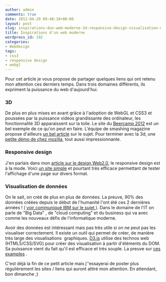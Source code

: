 ```yaml
---
author: admin
comments: true
date: 2012-04-29 09:48:10+00:00
layout: post
slug: inspirations-dun-web-moderne-3d-responsive-design-visualisation-de-donnees
title: Inspirations d'un web moderne
wordpress_id: 192
categories:
- Webdesign
tags:
- css3
- responsive design
- webgl
---
```


Pour cet article je vous propose de partager quelques liens qui ont retenu mon attention ces derniers temps. Dans trois domaines différents, ils expriment la puissance du web d'aujourd'hui.

<!-- more -->


### 3D


De plus en plus mises en avant grâce à l'adoption de WebGL et CSS3 et poussées par la puissance vidéos grandissante des ordinateur, les fonctionnalité 3D apparaissent sur la toile. Le site du [Beercamp 2012](http://2012.beercamp.com/) est un bel exemple de ce qu'on peut en faire. L'équipe de smashing magazine propose d'ailleurs [un bel article](http://coding.smashingmagazine.com/2012/04/17/beercamp-an-experiment-with-css-3d/) sur le sujet. Pour terminer avec la 3d, une [petite démo de chez mozilla ](https://developer.mozilla.org/fr/demos/detail/the-box/launch) tout aussi impressionnante.


### Responsive design


J'en parlais dans mon [article sur le design Web2.0](http://maxlab.fr/blog/2011/12/evolution-du-web-design-2-0/), le responsive design est à la mode. Voici [un site simple](http://jamus.co.uk/demos/rwd-demonstrations/) et pourtant très efficace permettant de tester l'affichage d'une page sur divers format.


### Visualisation de données


On le sait, on créé de plus en plus de données. La preuve, 90% des données créées depuis le début de l'humanité l'ont été ces 2 dernières années ! ( [voir communiqué IBM sur le sujet ](http://www-03.ibm.com/press/us/en/pressrelease/35736.wss)). Dans le domaine de l'IT on parle de "Big Data" , de "cloud computing" et du business qui va avec comme les nouveaux défis de l'informatique moderne.

Avoir des données est intéressant mais pas très utile si on ne peut pas les visualiser correctement. Il existe un outil qui permet de créer, de manière très large des visualisations  graphiques. [D3.js](http://mbostock.github.com/d3/) utilise des technos web (HTML5/CSS/SVG) pour créer des visualisation à partir d'éléments du DOM. Sa puissance vient du fait qu'il est efficace et très souple. La preuve sur [ces examples](https://github.com/mbostock/d3/wiki/Gallery) .



C'est déjà la fin de ce petit article mais j''essayerai de poster plus régulièrement les sites / liens qui auront attiré mon attention. En attendant, bon dimanche ;)
